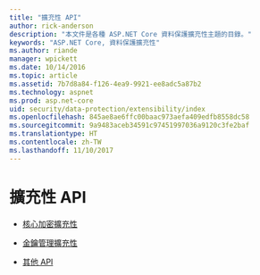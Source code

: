 ```yaml
---
title: "擴充性 API"
author: rick-anderson
description: "本文件是各種 ASP.NET Core 資料保護擴充性主題的目錄。"
keywords: "ASP.NET Core, 資料保護擴充性"
ms.author: riande
manager: wpickett
ms.date: 10/14/2016
ms.topic: article
ms.assetid: 7b7d8a84-f126-4ea9-9921-ee8adc5a87b2
ms.technology: aspnet
ms.prod: asp.net-core
uid: security/data-protection/extensibility/index
ms.openlocfilehash: 845ae8ae6ffc00baac973aefa409edfb8558dc58
ms.sourcegitcommit: 9a9483aceb34591c97451997036a9120c3fe2baf
ms.translationtype: HT
ms.contentlocale: zh-TW
ms.lasthandoff: 11/10/2017
---
```

# <a name="extensibility-apis"></a>擴充性 API

* [核心加密擴充性](core-crypto.md)

* [金鑰管理擴充性](key-management.md)

* [其他 API](misc-apis.md)
